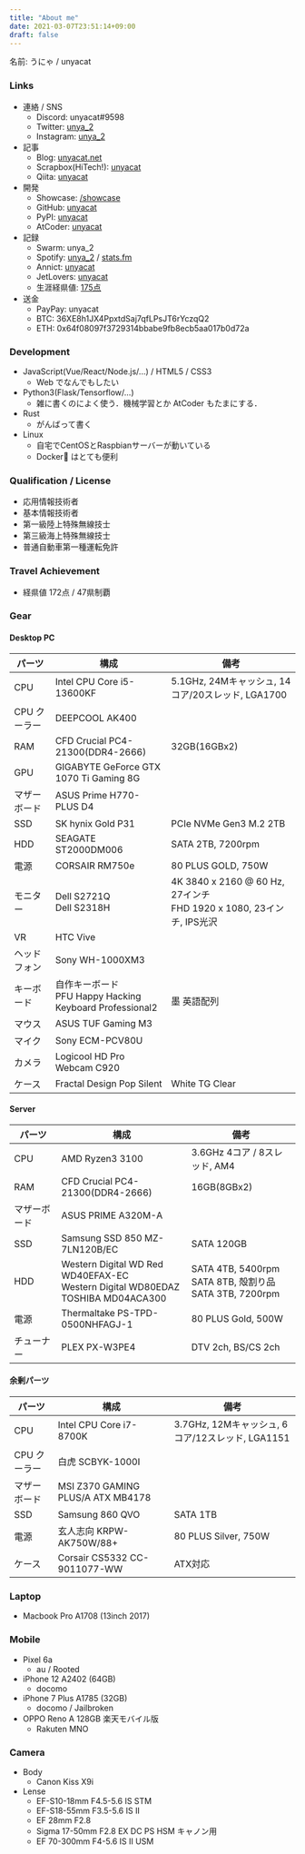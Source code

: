 ```yaml
---
title: "About me"
date: 2021-03-07T23:51:14+09:00
draft: false
---
```


<link rel="stylesheet" href="https://use.fontawesome.com/releases/v5.15.3/css/all.css">
<link href="https://fonts.googleapis.com/css2?family=Noto+Sans+JP&display=swap" rel="stylesheet">
<style>
div {
    font-family: 'Fira Mono', 'Noto Sans JP', monospace;
}
</style>

名前: うにゃ / unyacat

### <i class="fas fa-link fa-fw"></i> Links
- 連絡 / SNS
	- Discord: unyacat#9598
	- Twitter: [unya_2](https://twitter.com/unya_2)
	- Instagram: [unya_2](https://www.instagram.com/unya_2/)
- 記事
    - Blog: [unyacat.net]()
	- Scrapbox(HiTech!): [unyacat](https://scrapbox.io/hitech/unyacat)
    - Qiita: [unyacat](https://qiita.com/unyacat)
- 開発
 	- Showcase: [/showcase](https://sumika.unyacat.net/showcase)
	- GitHub: [unyacat](https://github.com/unyacat) 
	- PyPI: [unyacat](https://pypi.org/user/unyacat/)
	- AtCoder: [unyacat](https://atcoder.jp/users/unyacat)
- 記録
	- Swarm: unya_2 
	- Spotify: [unya_2](https://open.spotify.com/user/unya_2) / [stats.fm](https://stats.fm/unyacat)
	- Annict: [unyacat](https://annict.jp/@unyacat)
	- JetLovers: [unyacat](https://www.jetlovers.com/profile/28464)
	- 生涯経県値: [175点](https://uub.jp/kkn/kj.cgi?MAP=44444344433454444334443444453434434343444441344&NAM=unyacat&CAT=%E7%94%9F%E6%B6%AF%E7%B5%8C%E7%9C%8C%E5%80%A4)
- 送金
	- PayPay: unyacat
	- BTC: 36XE8h1JX4PpxtdSaj7qfLPsJT6rYczqQ2
	- ETH: 0x64f08097f3729314bbabe9fb8ecb5aa017b0d72a


### <i class="fas fa-code fa-fw"></i> Development
- JavaScript(Vue/React/Node.js/...) / HTML5 / CSS3
	- Web でなんでもしたい
- Python3(Flask/Tensorflow/...)
	- 雑に書くのによく使う．機械学習とか AtCoder もたまにする．
- Rust
    - がんばって書く
- Linux
	- 自宅でCentOSとRaspbianサーバーが動いている
	- Docker🐳 はとても便利


### <i class="fas fa-user-check fa-fw"></i> Qualification / License

- 応用情報技術者
- 基本情報技術者
- 第一級陸上特殊無線技士
- 第三級海上特殊無線技士
- 普通自動車第一種運転免許


### <i class="fas fa-plane fa-fw"></i> Travel Achievement

- 経県値 172点 / 47県制覇



### <i class="fas fa-cog fa-fw"></i> Gear
#### <i class="fas fa-desktop fa-fw"></i> Desktop PC
|パーツ           |構成        |備考        |
|-----------------|------------|------------|
| CPU | Intel CPU Core i5-13600KF <a href="https://www.intel.co.jp/content/www/jp/ja/products/sku/230494/intel-core-i513600kf-processor-24m-cache-up-to-5-10-ghz/specifications.html" target="_blank"><i class="fas fa-external-link-alt"></i></a> | 5.1GHz, 24Mキャッシュ, 14コア/20スレッド, LGA1700|
| CPU クーラー | DEEPCOOL AK400 <a href="https://www.ask-corp.jp/products/deepcool/cpu-cooler/ak400.html" target="_blank"><i class="fas fa-external-link-alt"></i></a> | |
|RAM|CFD Crucial PC4-21300(DDR4-2666)<a href="https://www.cfd.co.jp/product/memory/desk-ddr4/w4u2666cm-16g/" target="_blank"><i class="fas fa-external-link-alt"></i></a> | 32GB(16GBx2) |
|GPU| GIGABYTE GeForce GTX 1070 Ti Gaming 8G <a href="https://www.gigabyte.com/jp/Graphics-Card/GV-N107TGAMING-8GD" target="_blank"><i class="fas fa-external-link-alt"></i></a> | |
|マザーボード| ASUS Prime H770-PLUS D4 <a href="https://www.asus.com/jp/motherboards-components/motherboards/prime/prime-h770-plus-d4/" target="_blank"><i class="fas fa-external-link-alt"></i></a> | |
|SSD| SK hynix Gold P31 <a href="https://ssd.skhynix.com/jp/gold_p31/" target="_blank"><i class="fas fa-external-link-alt"></i></a> | PCIe NVMe Gen3 M.2 2TB |
|HDD| SEAGATE ST2000DM006 <a href="https://www.seagate.com/jp/ja/support/internal-hard-drives/desktop-hard-drives/barracuda-3-5/" target="_blank"><i class="fas fa-external-link-alt"></i></a> | SATA 2TB, 7200rpm |
|電源| CORSAIR RM750e <a href="https://www.corsair.com/jp/ja/p/psu/cp-9020248-jp/rme-series-rm750e-fully-modular-low-noise-atx-power-supply-cp-9020248-jp" target="_blank"><i class="fas fa-external-link-alt"></i></a> | 80 PLUS GOLD, 750W |
|モニター| Dell S2721Q <a href="https://www.dell.com/ja-jp/shop/dell-s2721q-27%E3%82%A4%E3%83%B3%E3%83%81%E3%83%AF%E3%82%A4%E3%83%89%E3%83%A2%E3%83%8B%E3%82%BF%E3%83%BC4k-ips%E9%9D%9E%E5%85%89%E6%B2%A2-hdr-hdmix2dp-%E3%83%81%E3%83%AB%E3%83%88-freesync-%E3%83%95%E3%83%AC%E3%83%BC%E3%83%A0%E3%83%AC%E3%82%B9/apd/210-axgl/%E3%83%A2%E3%83%8B%E3%82%BF%E3%83%BC-%E3%83%A2%E3%83%8B%E3%82%BF%E3%83%BC%E3%82%A2%E3%82%AF%E3%82%BB%E3%82%B5%E3%83%AA%E3%83%BC" target="_blank"><i class="fas fa-external-link-alt"></i></a> <br> Dell S2318H <a href="https://www.dell.com/ja-jp/shop/%E3%82%B5%E3%83%BC%E3%83%90%E3%83%BC%E7%94%A8-%E7%B4%94%E6%AD%A3%E3%83%A1%E3%83%A2%E3%83%AA%E3%83%BC/ar/8343" target="_blank"><i class="fas fa-external-link-alt"></i></a> | 4K 3840 x 2160 @ 60 Hz, 27インチ <br> FHD 1920 x 1080, 23インチ, IPS光沢 |
|VR| HTC Vive <a href="https://www.vive.com/jp/" target="_blank"><i class="fas fa-external-link-alt"></i></a> ||
|ヘッドフォン| Sony WH-1000XM3 <a href="https://www.sony.jp/headphone/products/WH-1000XM3/" target="_blank"><i class="fas fa-external-link-alt"></i></a> ||
|キーボード| 自作キーボード  <a href="https://unyacat.net/images/my-first-self-made-keyboard-2/IMG_1847_.jpg" target="_blank"><i class="fas fa-external-link-alt"></i></a><br />PFU Happy Hacking Keyboard Professional2 <a href="https://www.pfu.fujitsu.com/hhkeyboard/hhkbpro2/" target="_blank"><i class="fas fa-external-link-alt"></i></a> |<br />墨 英語配列|
|マウス| ASUS TUF Gaming M3 <a href="https://www.asus.com/jp/Accessories/Mice-and-Mouse-Pads/TUF-Gaming/TUF-Gaming-M3/" target="_blank"><i class="fas fa-external-link-alt"></i></a> ||
|マイク| Sony ECM-PCV80U <a href="https://www.sony.jp/microphone/products/ECM-PCV80U/" target="_blank"><i class="fas fa-external-link-alt"></i></a> ||
|カメラ| Logicool HD Pro Webcam C920 <a href="https://www.logicool.co.jp/ja-jp/product/hd-pro-webcam-c920n" target="_blank"><i class="fas fa-external-link-alt"></i></a> ||
|ケース| Fractal Design Pop Silent <a href="https://www.fractal-design.com/ja/products/cases/pop/pop-silent/white-tg-clear/" target="_blank"><i class="fas fa-external-link-alt"></i></a> | White TG Clear |


#### <i class="fas fa-server fa-fw"></i> Server
|パーツ           |構成        |備考        |
|-----------------|------------|------------|
| CPU | AMD Ryzen3 3100 <a href="https://www.amd.com/ja/products/cpu/amd-ryzen-3-3100" target="_blank"><i class="fas fa-external-link-alt"></i></a> | 3.6GHz 4コア / 8スレッド, AM4 |
|RAM|CFD Crucial PC4-21300(DDR4-2666)<a href="https://www.cfd.co.jp/product/memory/desk-ddr4/w4u2666cm-16g/" target="_blank"><i class="fas fa-external-link-alt"></i></a> | 16GB(8GBx2) |
|マザーボード| ASUS PRIME A320M-A <a href="https://www.asus.com/jp/Motherboards-Components/Motherboards/All-series/PRIME-A320M-A/" target="_blank"><i class="fas fa-external-link-alt"></i></a> ||
|SSD| Samsung SSD 850 MZ-7LN120B/EC <a href="https://www.samsung.com/semiconductor/minisite/jp/ssd/consumer/850evo/" target="_blank"><i class="fas fa-external-link-alt"></i></a> | SATA 120GB  |
|HDD| Western Digital WD Red WD40EFAX-EC <a href="https://shop.westerndigital.com/ja-jp/products/internal-drives/wd-red-sata-hdd" target="_blank"><i class="fas fa-external-link-alt"></i></a><br />Western Digital WD80EDAZ <a href="https://www.amazon.co.jp/gp/product/B07DY13WHP/" target="_blank"><i class="fas fa-external-link-alt"></i></a><br />TOSHIBA MD04ACA300 <a href="https://toshiba.semicon-storage.com/jp/storage/product/internal-specialty/pc/articles/md04aca-series.html" target="_blank"><i class="fas fa-external-link-alt"></i></a><br /> | SATA 4TB, 5400rpm<br />SATA 8TB, 殻割り品<br />SATA 3TB, 7200rpm |
|電源| Thermaltake PS-TPD-0500NHFAGJ-1 <a href="https://jp.thermaltake.com/toughpower-gx1-rgb-500w-gold.html" target="_blank"><i class="fas fa-external-link-alt"></i></a> | 80 PLUS Gold, 500W |
|チューナー| PLEX PX-W3PE4 <a href="http://www.plex-net.co.jp/product/px-w3pe4/" target="_blank"><i class="fas fa-external-link-alt"></i></a> | DTV 2ch, BS/CS 2ch |

#### 余剰パーツ
|パーツ           |構成        |備考        |
|-----------------|------------|------------|
| CPU | Intel CPU Core i7-8700K <a href="https://ark.intel.com/content/www/jp/ja/ark/products/126684/intel-core-i7-8700k-processor-12m-cache-up-to-4-70-ghz.html" target="_blank"><i class="fas fa-external-link-alt"></i></a> | 3.7GHz, 12Mキャッシュ, 6コア/12スレッド, LGA1151 |
| CPU クーラー | 白虎 SCBYK-1000I <a href="https://www.scythe.co.jp/product/cpu-cooler/scbyk-1000I/" target="_blank"><i class="fas fa-external-link-alt"></i></a> | |
|マザーボード| MSI Z370 GAMING PLUS/A ATX MB4178 <a href="https://jp.msi.com/Motherboard/Z370-GAMING-PLUS.html" target="_blank"><i class="fas fa-external-link-alt"></i></a> ||
|SSD| Samsung 860 QVO <a href="https://www.samsung.com/semiconductor/minisite/jp/ssd/consumer/860qvo/" target="_blank"><i class="fas fa-external-link-alt"></i></a> | SATA 1TB |
|電源| 玄人志向 KRPW-AK750W/88+ <a href="https://www.kuroutoshikou.com/product/power/atx/krpw-ak750w_88_/" target="_blank"><i class="fas fa-external-link-alt"></i></a> | 80 PLUS Silver, 750W |
|ケース| Corsair CS5332 CC-9011077-WW <a href="https://www.corsair.com/ja/ja/%E3%82%AB%E3%83%86%E3%82%B4%E3%83%AA%E3%83%BC/%E8%A3%BD%E5%93%81/%E3%82%B1%E3%83%BC%E3%82%B9/Carbide-Series%E2%84%A2%C2%A0100R%E3%82%B5%E3%82%A4%E3%83%AC%E3%83%B3%E3%83%88%E3%82%A8%E3%83%87%E3%82%A3%E3%82%B7%E3%83%A7%E3%83%B3%E3%83%9F%E3%83%83%E3%83%89%E3%82%BF%E3%83%AF%E3%83%BC%E3%82%B1%E3%83%BC%E3%82%B9/p/CC-9011077-WW" target="_blank"><i class="fas fa-external-link-alt"></i></a> |ATX対応|


### <i class="fas fa-laptop fa-fw"></i> Laptop
- Macbook Pro A1708 (13inch 2017)  

### <i class="fas fa-mobile fa-fw"></i> Mobile
- Pixel 6a
    - au / Rooted
- iPhone 12 A2402 (64GB) 
	- docomo 
- iPhone 7 Plus A1785 (32GB)  
	- docomo / Jailbroken 
- OPPO Reno A 128GB 楽天モバイル版
	- Rakuten MNO

### <i class="fas fa-camera fa-fw"></i> Camera
- Body
	- Canon Kiss X9i
- Lense
  - EF-S10-18mm F4.5-5.6 IS STM <a href="https://cweb.canon.jp/ef/lineup/ef-s/ef-s10-18-f4.5-5.6-is-stm/" target="_blank"><i class="fas fa-external-link-alt"></i></a>
  - EF-S18-55mm F3.5-5.6 IS II <a href="https://cweb.canon.jp/ef/lineup/ef-s/ef-s18-55-f35-56is-ii/index.html" target="_blank"><i class="fas fa-external-link-alt"></i></a>
  - EF 28mm F2.8 <a href="https://global.canon/ja/c-museum/product/ef264.html" target="_blank"><i class="fas fa-external-link-alt"></i></a>
  - Sigma 17-50mm F2.8 EX DC PS HSM キャノン用 <a href="https://www.sigma-global.com/jp/lenses/17_50_28/" target="_brank"><i class="fas fa-external-link-alt"></i></a>
  - EF 70-300mm F4-5.6 IS II USM <a href="https://cweb.canon.jp/ef/lineup/tele-zoom/ef70-300-f4-56ii/" target="_blank"><i class="fas fa-external-link-alt"></i></a>
